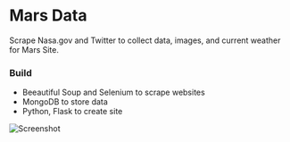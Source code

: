 # Mars Data

Scrape Nasa.gov and Twitter to collect data, images, and current weather for Mars Site.

### Build

- Beeautiful Soup and Selenium to scrape websites
- MongoDB to store data
- Python, Flask to create site

![Screenshot](https://github.com/lprymak/Web-Scraping/blob/master/Screenshot_2019-05-02%20Mars%20data.jpg)
